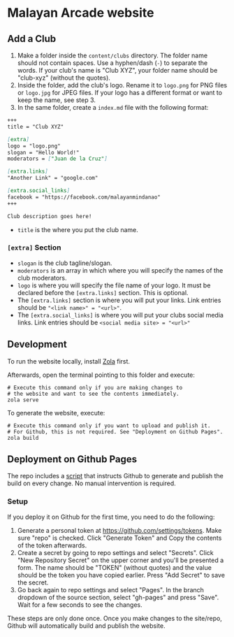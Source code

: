 # Malayan Arcade website
## Add a Club
1. Make a folder inside the `content/clubs` directory. The folder name should not contain spaces. Use a hyphen/dash (`-`) to separate the words. If your club's name is "Club XYZ", your folder name should be "club-xyz" (without the quotes).
2. Inside the folder, add the club's logo. Rename it to `logo.png` for PNG files or `logo.jpg` for JPEG files. If your logo has a different format or want to keep the name, see step 3.
3. In the same folder, create a `index.md` file with the following format:
```md
+++
title = "Club XYZ"

[extra]
logo = "logo.png"
slogan = "Hello World!"
moderators = ["Juan de la Cruz"]

[extra.links]
"Another Link" = "google.com"

[extra.social_links]
facebook = "https://facebook.com/malayanmindanao"
+++

Club description goes here!
```
- `title` is the where you put the club name.
### `[extra]` Section
- `slogan` is the club tagline/slogan.
- `moderators` is an array in which where you will specify the names of the club moderators.
- `logo` is where you will specify the file name of your logo. It must be declared before the `[extra.links]` section. This is optional.
- The `[extra.links]` section is where you will put your links. Link entries should be `"<link name>" = "<url>"`.
- The `[extra.social_links]` is where you will put your clubs social media links. Link entries should be `<social media site> = "<url>"`

## Development
To run the website locally, install [Zola](https://www.getzola.org/documentation/getting-started/installation/) first.

Afterwards, open the terminal pointing to this folder and execute:
```
# Execute this command only if you are making changes to
# the website and want to see the contents immediately.
zola serve
```

To generate the website, execute:
```
# Execute this command only if you want to upload and publish it. 
# For Github, this is not required. See "Deployment on Github Pages".
zola build
```

## Deployment on Github Pages
The repo includes a [script](.github/workflows/ci.yml) that instructs Github to generate and publish the build on every change. No manual intervention is required.

### Setup
If you deploy it on Github for the first time, you need to do the following:
1. Generate a personal token at https://github.com/settings/tokens. Make sure "repo" is checked. Click "Generate Token" and Copy the contents of the token afterwards.
2. Create a secret by going to repo settings and select "Secrets". Click "New Repository Secret" on the upper corner and you'll be presented a form. The name should be "TOKEN" (without quotes) and the value should be the token you have copied earlier. Press "Add Secret" to save the secret.
3. Go back again to repo settings and select "Pages". In the branch dropdown of the source section, select "gh-pages" and press "Save". Wait for a few seconds to see the changes.

These steps are only done once. Once you make changes to the site/repo, Github will automatically build and publish the website.
